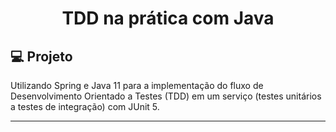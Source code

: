 <h1 align="center">
  TDD na prática com Java
</h1>

## 💻 Projeto

Utilizando Spring e Java 11 para a implementação do fluxo de Desenvolvimento Orientado a Testes (TDD) em um serviço (testes unitários a testes de integração) com JUnit 5.

---
